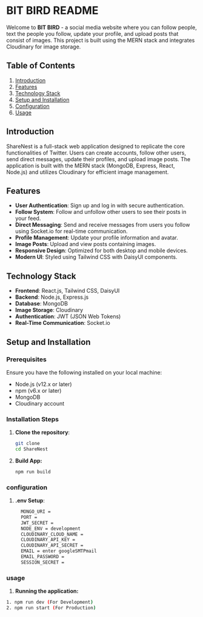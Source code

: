 # BIT BIRD README


Welcome to **BIT BIRD** - a social media website where you can follow people, text the people you follow, update your profile, and upload posts that consist of images. This project is built using the MERN stack and integrates Cloudinary for image storage.

## Table of Contents

1. [Introduction](#introduction)
2. [Features](#features)
3. [Technology Stack](#technology-stack)
4. [Setup and Installation](#setup-and-installation)
5. [Configuration](#configuration)
6. [Usage](#usage)

## Introduction

ShareNest is a full-stack web application designed to replicate the core functionalities of Twitter. Users can create accounts, follow other users, send direct messages, update their profiles, and upload image posts. The application is built with the MERN stack (MongoDB, Express, React, Node.js) and utilizes Cloudinary for efficient image management.

## Features

- **User Authentication**: Sign up and log in with secure authentication.
- **Follow System**: Follow and unfollow other users to see their posts in your feed.
- **Direct Messaging**: Send and receive messages from users you follow using Socket.io for real-time communication.
- **Profile Management**: Update your profile information and avatar.
- **Image Posts**: Upload and view posts containing images.
- **Responsive Design**: Optimized for both desktop and mobile devices.
- **Modern UI**: Styled using Tailwind CSS with DaisyUI components.

## Technology Stack

- **Frontend**: React.js, Tailwind CSS, DaisyUI
- **Backend**: Node.js, Express.js
- **Database**: MongoDB
- **Image Storage**: Cloudinary
- **Authentication**: JWT (JSON Web Tokens)
- **Real-Time Communication**: Socket.io

## Setup and Installation

### Prerequisites

Ensure you have the following installed on your local machine:

- Node.js (v12.x or later)
- npm (v6.x or later)
- MongoDB
- Cloudinary account

### Installation Steps

1. **Clone the repository**:
   ```bash
   git clone 
   cd ShareNest
   
2. **Build App:**
   ```bash
   npm run build

### configuration

1. **.env Setup**:
   ```bash
     MONGO_URI =
     PORT =
     JWT_SECRET =
     NODE_ENV = development
     CLOUDINARY_CLOUD_NAME =
     CLOUDINARY_API_KEY =
     CLOUDINARY_API_SECRET =
     EMAIL = enter googleSMTPmail
     EMAIL_PASSWORD = 
     SESSION_SECRET = 

### usage

1. **Running the application:**
  ```bash
  1. npm run dev (For Development)
  2. npm run start (For Production)

